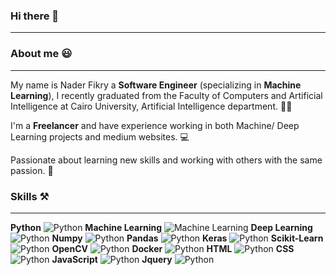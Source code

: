 ### Hi there 👋
- - -
### About me :smiley:
- - -
My name is Nader Fikry a **Software Engineer** (specializing in **Machine Learning**), I recently graduated from the Faculty of Computers and Artificial Intelligence at Cairo University, Artificial Intelligence department. :man_student:

I'm a **Freelancer** and have experience working in both Machine/ Deep Learning projects and medium websites. :computer:

Passionate about learning new skills and working with others with the same passion. :rocket:

### Skills :hammer_and_pick:
- - -
**Python** ![Python](https://cdn-icons-png.flaticon.com/32/1822/1822920.png) 
**Machine Learning** ![Machine Learning](https://cdn-icons-png.flaticon.com/32/2103/2103611.png) **Deep Learning** ![Python](https://cdn-icons-png.flaticon.com/16/1822/1822920.png) **Numpy** ![Python](https://cdn-icons-png.flaticon.com/16/1822/1822920.png) **Pandas** ![Python](https://cdn-icons-png.flaticon.com/16/1822/1822920.png) **Keras** ![Python](https://cdn-icons-png.flaticon.com/16/1822/1822920.png) **Scikit-Learn** ![Python](https://cdn-icons-png.flaticon.com/16/1822/1822920.png) **OpenCV** ![Python](https://cdn-icons-png.flaticon.com/16/1822/1822920.png) **Docker** ![Python](https://cdn-icons-png.flaticon.com/16/1822/1822920.png) **HTML** ![Python](https://cdn-icons-png.flaticon.com/16/1822/1822920.png) **CSS** ![Python](https://cdn-icons-png.flaticon.com/16/1822/1822920.png) **JavaScript** ![Python](https://cdn-icons-png.flaticon.com/16/1822/1822920.png) **Jquery** ![Python](https://cdn-icons-png.flaticon.com/16/1822/1822920.png)

<!--
**Nader-Fikry/Nader-Fikry** is a ✨ _special_ ✨ repository because its `README.md` (this file) appears on your GitHub profile.

Here are some ideas to get you started:

- 🔭 I’m currently working on ...
- 🌱 I’m currently learning ...
- 👯 I’m looking to collaborate on ...
- 🤔 I’m looking for help with ...
- 💬 Ask me about ...
- 📫 How to reach me: ...
- 😄 Pronouns: ...
- ⚡ Fun fact: ...
-->
